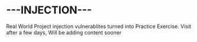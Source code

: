 # ---INJECTION---
Real World Project injection vulnerablites turned into Practice Exercise. Visit after a few days, Will be adding content sooner
